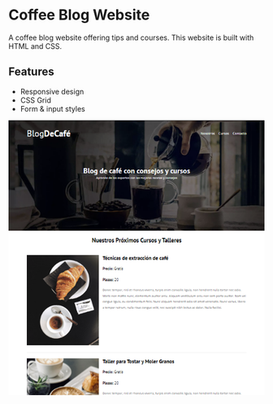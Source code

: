 # Coffee Blog Website

A coffee blog website offering tips and courses. This website is built with HTML and CSS.

## Features

- Responsive design
- CSS Grid
- Form & input styles

<img src="img/screen.png"  />
